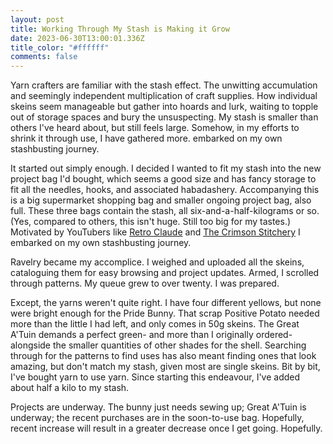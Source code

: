```yaml
---
layout: post
title: Working Through My Stash is Making it Grow
date: 2023-06-30T13:00:01.336Z
title_color: "#ffffff"
comments: false
---
```

Yarn crafters are familiar with the stash effect. The unwitting accumulation and seemingly independent multiplication of craft supplies. How individual skeins seem manageable but gather into hoards and lurk, waiting to topple out of storage spaces and bury the unsuspecting. My stash is smaller than others I've heard about, but still feels large. Somehow, in my efforts to shrink it through use, I have gathered more. embarked on my own stashbusting journey.

I﻿t started out simply enough. I decided I wanted to fit my stash into the new project bag I'd bought, which seems a good size and has fancy storage to fit all the needles, hooks, and associated habadashery. Accompanying this is a big supermarket shopping bag and smaller ongoing project bag, also full. These three bags contain the stash, all six-and-a-half-kilograms or so. (Yes, compared to others, this isn't huge. Still too big for my tastes.) Motivated by YouTubers like [Retro Claude](https://www.youtube.com/playlist?list=PLIpjXi4a4nTRZe41dSvAlAxCW1lyEKaUo) and [The Crimson Stitchery](https://www.youtube.com/playlist?list=PL1VxpiMcBXBPGMdDoSi63QK5ZRTgISf-6) I embarked on my own stashbusting journey.

R﻿avelry became my accomplice. I weighed and uploaded all the skeins, cataloguing them for easy browsing and project updates. Armed, I scrolled through patterns. My queue grew to over twenty. I was prepared.

E﻿xcept, the yarns weren't quite right. I have four different yellows, but none were bright enough for the Pride Bunny. That scrap Positive Potato needed more than the little I had left, and only comes in 50g skeins. The Great A'Tuin demands a perfect green- and more than I originally ordered- alongside the smaller quantities of other shades for the shell. Searching through for the patterns to find uses has also meant finding ones that look amazing, but don't match my stash, given most are single skeins. Bit by bit, I've bought yarn to use yarn. Since starting this endeavour, I've added about half a kilo to my stash.

Projects are underway. The bunny just needs sewing up; Great A'Tuin is underway; the recent purchases are in the soon-to-use bag. Hopefully, recent increase will result in a greater decrease once I get going. Hopefully.[](https://www.youtube.com/playlist?list=PL1VxpiMcBXBPGMdDoSi63QK5ZRTgISf-6)